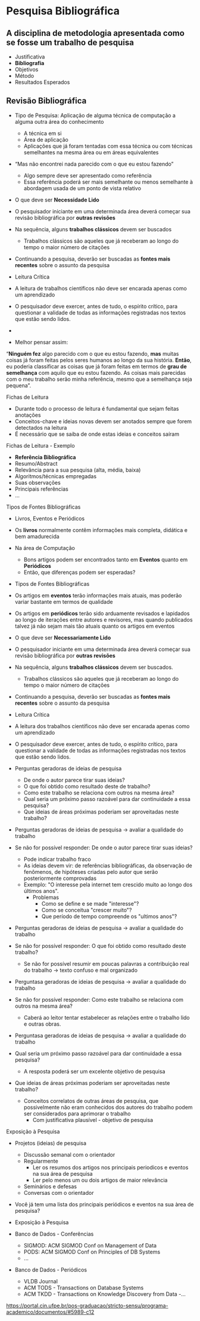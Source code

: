 # Pesquisa Bibliográfica

## A disciplina de metodologia apresentada como se fosse um trabalho de pesquisa

- Justificativa
- **Bibliografia**
- Objetivos
- Método
- Resultados Esperados

## Revisão Bibliográfica

- Tipo de Pesquisa: Aplicação de alguma técnica de computação a alguma outra área do conhecimento
  - A técnica em si 
  - Área de aplicação
  - Aplicações que já foram tentadas com essa técnica ou com
técnicas semelhantes na mesma área ou em áreas equivalentes

- “Mas não encontrei nada parecido com o que eu estou fazendo”
  - Algo sempre deve ser apresentado como referência
  - Essa referência poderá ser mais semelhante ou menos semelhante à abordagem usada de um ponto de vista relativo

 - O que deve ser **Necessidade Lido**
 - O pesquisador iniciante em uma determinada área deverá começar sua revisão bibliográfica por **outras revisões**
 - Na sequência, alguns **trabalhos clássicos** devem ser buscados
   - Trabalhos clássicos são aqueles que já receberam ao longo do tempo o maior número de citações
  - Continuando a pesquisa, deverão ser buscadas as **fontes mais recentes** sobre o assunto da pesquisa

  - Leitura Crítica
  - A leitura de trabalhos científicos não deve ser encarada apenas como um aprendizado
  - O pesquisador deve exercer, antes de tudo, o espírito crítico, para questionar a validade de todas as informações registradas nos textos que estão sendo lidos.

  - 

- Melhor pensar assim:

“**Ninguém fez** algo parecido com o que eu estou fazendo, **mas** muitas coisas já foram feitas pelos seres humanos ao longo da sua história. **Então**, eu poderia classificar as coisas que já foram feitas em termos de **grau de semelhança** com aquilo que eu estou fazendo. As coisas mais parecidas com o meu trabalho serão minha referência, mesmo que a semelhança seja pequena”.

Fichas de Leitura

- Durante todo o processo de leitura é fundamental que sejam feitas anotações
- Conceitos-chave e ideias novas devem ser anotados sempre que forem detectados na leitura
- É necessário que se saiba de onde estas ideias e conceitos saíram

Fichas de Leitura - Exemplo

- **Referência Bibliográfica**
- Resumo/Abstract
- Relevância para a sua pesquisa (alta, média, baixa)
- Algoritmos/técnicas empregadas
- Suas observações
- Principais referências
- ...

Tipos de Fontes Bibliográficas
- Livros, Eventos e Periódicos
- Os **livros** normalmente contêm informações mais completa, didática e bem amadurecida
- Na área de Computação
  - Bons artigos podem ser encontrados tanto em **Eventos** quanto em **Periódicos**
  - Então, que diferenças podem ser esperadas?
 
- Tipos de Fontes Bibliográficas
- Os artigos em **eventos** terão informações mais atuais, mas poderão variar bastante em termos de qualidade
- Os artigos em **periódicos** terão sido arduamente revisados e lapidados ao longo de iterações entre autores e revisores, mas quando publicados talvez já não sejam mais tão atuais quanto os artigos em eventos

- O que deve ser **Necessariamente Lido**
- O pesquisador iniciante em uma determinada área deverá começar sua revisão bibliográfica por **outras revisões**
- Na sequência, alguns **trabalhos clássicos** devem ser buscados.
  - Trabalhos clássicos são aqueles que já receberam ao longo do tempo o maior número de citações
- Continuando a pesquisa, deverão ser buscadas as **fontes mais recentes** sobre o assunto da pesquisa


- Leitura Crítica
- A leitura dos trabalhos científicos não deve ser encarada apenas como um aprendizado
- O pesquisador deve exercer, antes de tudo, o espírito crítico, para questionar a validade de todas as informações registradas nos textos que estão sendo lidos.

- Perguntas geradoras de ideias de pesquisa
  - De onde o autor parece tirar suas ideias?
  - O que foi obtido como resultado deste de trabalho?
  - Como este trabalho se relaciona com outros na mesma área?
  - Qual seria um próximo passo razoável para dar continuidade a essa pesquisa?
  - Que ideias de áreas próximas poderiam ser aproveitadas neste trabalho?
 
- Perguntas geradoras de ideias de pesquisa -> avaliar a qualidade do trabalho
- Se não for possível responder: De onde o autor parece tirar suas ideias?
  - Pode indicar trabalho fraco
  - As ideias devem vir: de referências bibliográficas, da observação de fenômenos, de hipóteses criadas pelo autor que serão posteriormente comprovadas
  - Exemplo: "O interesse pela internet tem crescido muito ao longo dos últimos anos".
    - Problemas
      - Como se define e se made "interesse"?
      - Como se conceitua "crescer muito"?
      - Que período de tempo compreende os "ultimos anos"?
 
- Perguntas geradoras de ideias de pesquisa -> avaliar a qualidade do trabalho
- Se não for possível responder: O que foi obtido como resultado deste trabalho?
  - Se não for possível resumir em poucas palavras a contribuição real do trabalho -> texto confuso e mal organizado
    
- Perguntasa geradoras de ideias de pesquisa -> avaliar a qualidade do trabalho
- Se não for possível responder: Como este trabalho se relaciona com outros na mesma área?
  - Caberá ao leitor tentar estabelecer as relações entre o trabalho lido e outras obras.
 
- Perguntasa geradoras de ideias de pesquisa -> avaliar a qualidade do trabalho
- Qual seria um próximo passo razoável para dar continuidade a essa pesquisa?
  - A resposta poderá ser um excelente objetivo de pesquisa
- Que ideias de áreas próximas poderiam ser aproveitadas neste trabalho?
  - Conceitos correlatos de outras áreas de pesquisa, que possivelmente não eram conhecidos dos autores do trabalho podem ser considerados para aprimorar o trabalho
    - Com justificativa plausível - objetivo de pesquisa
   
Exposição à Pesquisa
- Projetos (ideias) de pesquisa
  - Discussão semanal com o orientador
  - Regularmente
    - Ler os resumos dos artigos nos principais periodicos e eventos na sua área de pesquisa
    - Ler pelo menos um ou dois artigos de maior relevância
  - Seminários e defesas
  - Conversas com o orientador
 
- Você já tem uma lista dos principais periódicos e eventos na sua àrea de pesquisa?

- Exposição à Pesquisa
- Banco de Dados - Conferências
  - SIGMOD: ACM SIGMOD Conf on Management of Data
  - PODS: ACM SIGMOD Conf on Principles of DB Systems
  - ...
 
- Banco de Dados - Periódicos
  - VLDB Journal
  - ACM TODS - Transactions on Database Systems
  - ACM TKDD - Transactions on Knowledge Discovery from Data 
-...


https://portal.cin.ufpe.br/pos-graduacao/stricto-sensu/programa-academico/documentos/#5989-c12


